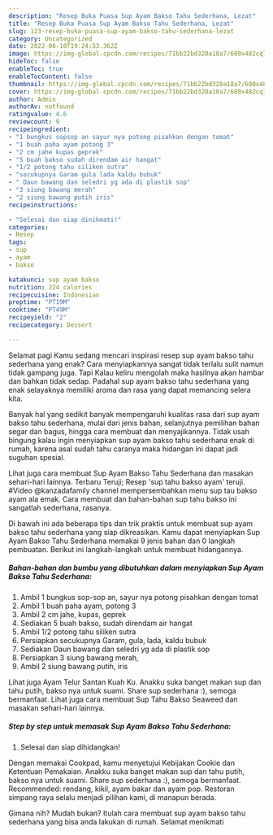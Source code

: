 ```yaml
---
description: "Resep Buka Puasa Sup Ayam Bakso Tahu Sederhana, Lezat"
title: "Resep Buka Puasa Sup Ayam Bakso Tahu Sederhana, Lezat"
slug: 123-resep-buka-puasa-sup-ayam-bakso-tahu-sederhana-lezat
category: Uncategorized
date: 2022-06-10T19:24:53.362Z
image: https://img-global.cpcdn.com/recipes/71bb22bd328a18a7/680x482cq70/sup-ayam-bakso-tahu-sederhana-foto-resep-utama.jpg
hideToc: false
enableToc: true
enableTocContent: false
thumbnail: https://img-global.cpcdn.com/recipes/71bb22bd328a18a7/680x482cq70/sup-ayam-bakso-tahu-sederhana-foto-resep-utama.jpg
cover: https://img-global.cpcdn.com/recipes/71bb22bd328a18a7/680x482cq70/sup-ayam-bakso-tahu-sederhana-foto-resep-utama.jpg
author: Admin
authorAv: notfound
ratingvalue: 4.6
reviewcount: 9
recipeingredient:
- "1 bungkus sopsop an sayur nya potong pisahkan dengan tomat"
- "1 buah paha ayam potong 3"
- "2 cm jahe kupas geprek"
- "5 buah bakso sudah direndam air hangat"
- "1/2 potong tahu siliken sutra"
- "secukupnya Garam gula lada kaldu bubuk"
- " Daun bawang dan seledri yg ada di plastik sop"
- "3 siung bawang merah"
- "2 siung bawang putih iris"
recipeinstructions:

- "Selesai dan siap dinikmati!"
categories:
- Resep
tags:
- sup
- ayam
- bakso

katakunci: sup ayam bakso 
nutrition: 224 calories
recipecuisine: Indonesian
preptime: "PT19M"
cooktime: "PT49M"
recipeyield: "2"
recipecategory: Dessert

---
```



Selamat pagi Kamu sedang mencari inspirasi resep sup ayam bakso tahu sederhana yang enak? Cara menyiapkannya sangat tidak terlalu sulit namun tidak gampang juga. Tapi Kalau keliru mengolah maka hasilnya akan hambar dan bahkan tidak sedap. Padahal sup ayam bakso tahu sederhana yang enak selayaknya memiliki aroma dan rasa yang dapat memancing selera kita.


Banyak hal yang sedikit banyak mempengaruhi kualitas rasa dari sup ayam bakso tahu sederhana, mulai dari jenis bahan, selanjutnya pemilihan bahan segar dan bagus, hingga cara membuat dan menyajikannya. Tidak usah bingung kalau ingin menyiapkan sup ayam bakso tahu sederhana enak di rumah, karena asal sudah tahu caranya maka hidangan ini dapat jadi suguhan spesial.

Lihat juga cara membuat Sup Ayam Bakso Tahu Sederhana dan masakan sehari-hari lainnya. Terbaru Teruji; Resep &#39;sup tahu bakso ayam&#39; teruji. #Video @kanzadafamily channel mempersembahkan menu sup tau bakso ayam ala emak. Cara membuat dan bahan-bahan sup tahu bakso ini sangatlah sederhana, rasanya.


Di bawah ini ada beberapa tips dan trik praktis untuk membuat sup ayam bakso tahu sederhana yang siap dikreasikan. Kamu dapat menyiapkan Sup Ayam Bakso Tahu Sederhana memakai 9 jenis bahan dan 0 langkah pembuatan. Berikut ini langkah-langkah untuk membuat hidangannya.

<!--inarticleads1-->

##### Bahan-bahan dan bumbu yang dibutuhkan dalam menyiapkan Sup Ayam Bakso Tahu Sederhana:

1. Ambil 1 bungkus sop-sop an, sayur nya potong pisahkan dengan tomat
1. Ambil 1 buah paha ayam, potong 3
1. Ambil 2 cm jahe, kupas, geprek
1. Sediakan 5 buah bakso, sudah direndam air hangat
1. Ambil 1/2 potong tahu siliken sutra
1. Persiapkan secukupnya Garam, gula, lada, kaldu bubuk
1. Sediakan  Daun bawang dan seledri yg ada di plastik sop
1. Persiapkan 3 siung bawang merah,
1. Ambil 2 siung bawang putih, iris


Lihat juga Ayam Telur Santan Kuah Ku. Anakku suka banget makan sup dan tahu putih, bakso nya untuk suami. Share sup sederhana :), semoga bermanfaat. Lihat juga cara membuat Sup Tahu Bakso Seaweed dan masakan sehari-hari lainnya. 

<!--inarticleads2-->

##### Step by step untuk memasak Sup Ayam Bakso Tahu Sederhana:


1. Selesai dan siap dihidangkan!

Dengan memakai Cookpad, kamu menyetujui Kebijakan Cookie dan Ketentuan Pemakaian. Anakku suka banget makan sup dan tahu putih, bakso nya untuk suami. Share sup sederhana :), semoga bermanfaat. Recommended: rendang, kikil, ayam bakar dan ayam pop. Restoran simpang raya selalu menjadi pilihan kami, di manapun berada. 

Gimana nih? Mudah bukan? Itulah cara membuat sup ayam bakso tahu sederhana yang bisa anda lakukan di rumah. Selamat menikmati
